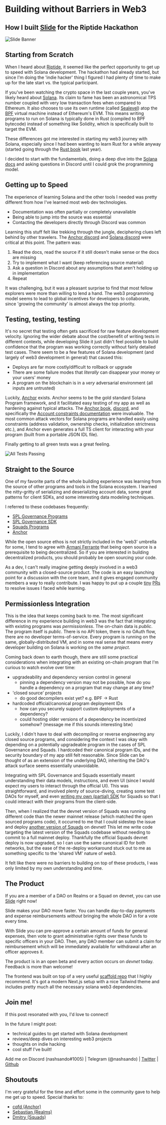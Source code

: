 # Building without Barriers in Web3
## How I built [Slide](https://getslide.xyz) for the Riptide Hackathon

![Slide Banner](/slidehome.png)

## Starting from Scratch

When I heard about [Riptide](https://solana.com/riptide), it seemed like the perfect opportunity to get up to speed with Solana development. The hackathon had already started, but since I'm doing the 'indie hacker' thing I figured I had plenty of time to make up for the late start vs. the typical participant.

If you've been watching the crypto space in the last couple years, you've likely heard about [Solana](https://solana.com/). Its claim to fame has been an astronomical TPS number coupled with very low transaction fees when compared to Ethereum. It also chooses to use its own runtime (called [Sealevel](https://medium.com/solana-labs/sealevel-parallel-processing-thousands-of-smart-contracts-d814b378192)) atop the [BPF](https://en.wikipedia.org/wiki/Berkeley_Packet_Filter) virtual machine instead of Ethereum's EVM. This means writing programs to run on Solana is typically done in Rust (compiled to BPF bytecode) instead of something like Solidity, which is specifically built to target the EVM.

These differences got me interested in starting my web3 journey with Solana, especially since I had been wanting to learn Rust for a while anyway (started going through the [Rust book](https://doc.rust-lang.org/stable/book/) last year).

I decided to start with the fundamentals, doing a deep dive into the [Solana docs](https://docs.solana.com/) and asking questions in Discord until I could grok the programming model.

## Getting up to Speed

The experience of learning Solana and the other tools I needed was pretty different from how I've learned most web dev technologies.

- Documentation was often partially or completely unavailable
- Being able to jump into the source was essential
- Contacting the developers directly through Discord was common

Learning this stuff felt like trekking through the jungle, deciphering clues left behind by other travelers. The [Anchor discord](https://discord.gg/HB2kAveZ) and [Solana discord](https://discord.gg/solana) were critical at this point. The pattern was:

1. Read the docs, read the source if it still doesn't make sense or the docs are missing
2. Try to implement what I want (keep referencing source material)
3. Ask a question in Discord about any assumptions that aren't holding up in implementation
4. Repeat

It was challenging, but it was a pleasant surprise to find that most fellow explorers were more than willing to lend a hand. The web3 programming model seems to lead to global incentives for developers to collaborate, since 'growing the community' is almost always the top priority.

## Testing, testing, testing

It's no secret that testing often gets sacrificed for raw feature development velocity. Ignoring the wider debate about the cost/benefit of writing tests in different contexts, while developing Slide it just didn't feel possible to build confidence that the program was working correctly without fairly detailed test cases. There seem to be a few features of Solana development (and largely of web3 development in general) that caused this:

- Deploys are far more costly/difficult to rollback or upgrade
- There are some failure modes that _literally_ can disappear your money or your users' money
- A program on the blockchain is in a _very_ adversarial environment (all inputs are untrusted)

Luckily, [Anchor](https://github.com/project-serum/anchor) exists. Anchor seems to be the gold standard Solana Program framework, and it facilitated easy testing of my app as well as hardening against typical attacks. The [Anchor book](https://book.anchor-lang.com/), [discord](https://discord.gg/HB2kAveZ), and specifically the [Account constraints documentation](https://docs.rs/anchor-lang/latest/anchor_lang/derive.Accounts.html) were invaluable. The most common attack vectors for Solana programs are handled easily using constraints (address validation, ownership checks, initialization strictness etc.), and Anchor even generates a full TS client for interacting with your program (built from a portable JSON IDL file).

Finally getting to all green tests was a great feeling.

![All Tests Passing](/Anchor_all_green_tests.png)

## Straight to the Source

One of my favorite parts of the whole building experience was learning from the source of other programs and tools in the Solana ecosystem. I learned the nitty-gritty of serializing and deserializing account data, some great patterns for client SDKs, and some interesting data modeling techniques.

I referred to these codebases frequently:
- [SPL Governance Programs](https://github.com/solana-labs/solana-program-library/tree/master/governance)
- [SPL Governance SDK](https://github.com/solana-labs/oyster/tree/main/packages/governance-sdk)
- [Squads Programs](https://github.com/squads-dapp/program)
- [Anchor](https://github.com/project-serum/anchor)

While the open source ethos is not strictly included in the 'web3' umbrella for some, I tend to agree with [Armani Ferrante](https://twitter.com/armaniferrante/status/1507858297067642883) that being open source is a prerequisite to being decentralized. So if you are interested in building decentralized products, you should probably be open sourcing your code.

As a dev, I can't really imagine getting deeply involved in a web3 community with a closed-source product. The code is an easy launching point for a discussion with the core team, and it gives engaged community members a way to really contribute. I was happy to put up a couple [tiny](https://github.com/solana-labs/oyster/pull/524) [PRs](https://github.com/squads-dapp/program/pull/1) to resolve issues I faced while learning.


## Permissionless Integration

This is the idea that keeps coming back to me. The most significant difference in my experience building in web3 was the fact that integrating with existing programs was _permissionless_. The on-chain data is *public*. The program itself is *public*. There is no API token, there is no OAuth flow, there are no developer terms-of-service. Every program is running on the same, globally-distributed VM, and in some real sense that means every developer building on Solana is working on the _same project_.

Coming back down to earth though, there are still some practical considerations when integrating with an existing on-chain program that I'm curious to watch evolve over time:
- upgradeability and dependency version control in general
  - pinning a dependency version may not be possible, how do you handle a dependency on a program that may change at any time?
- 'closed source' projects
  - do good decompilers exist yet? e.g. BPF -> Rust
- hardcoded official/canonical program deployment IDs
  - how can you securely support custom deployments of a dependency?
  - could hosting older versions of a dependency be incentivized somehow? (message me if this sounds interesting btw)

Luckily, I didn't have to deal with decompiling or reverse engineering any closed source programs, and considering the context I was okay with depending on a potentially upgradeable program in the cases of SPL Governance and Squads. I hardcoded their canonical program IDs, and the security boundary of my app still felt reasonable. Since Slide can be thought of as an extension of the underlying DAO, inheriting the DAO's attack surface seems essentially unavoidable.

Integrating with SPL Governance and Squads essentially meant understanding their data models, instructions, and even UI (since I would expect my users to interact through the official UI). This was straightforward, and involved plenty of source-diving, creating some test DAOs for myself, and even [writing my own (partial) SDK](https://www.npmjs.com/package/@slidexyz/squads-sdk) for Squads so that I could interact with their programs from the client-side.

Then, when I realized that the devnet version of Squads was running different code than the newer mainnet release (which matched the open sourced programs code), it occurred to me that I could sidestep the issue and deploy [another version of Squads](https://explorer.solana.com/address/3BgFvAdsYQsX7MfudNcXcLFizyy2XSBL3uuZeUysR2p7?cluster=devnet) on devnet! This let me write code targeting the latest version of the Squads codebase without needing to commit to a full mainnet deploy. Thankfully the official Squads devnet deploy is now upgraded, so I can use the same canonical ID for both networks, but the ease of the re-deploy workaround stuck out to me as something specific to the 'shared VM' nature of web3.

It felt like there were no barriers to building on top of these products, I was only limited by my own understanding and time.

## The Product

If you are a member of a DAO on Realms or a Squad on devnet, you can use [Slide](https://getslide.xyz) right now!

Slide makes your DAO move faster. You can handle day-to-day payments and expense reimbursements _without_ bringing the whole DAO in for a vote every time.

With Slide you can pre-approve a certain amount of funds for general expenses, then vote to grant administrative rights over these funds to specific officers in your DAO. Then, any DAO member can submit a claim for reimbursement which will be immediately available for withdrawal after an officer approves it.

The product is in an open beta and every action occurs on *devnet* today. Feedback is more than welcome!

The frontend was built on top of a very useful [scaffold repo](https://github.com/thuglabs/create-dapp-solana-nextjs) that I highly recommend. It's got a modern Next.js setup with a nice Tailwind theme and includes pretty much all the necessary solana web3 dependencies.

## Join me!

If this post resonated with you, I'd love to connect!

In the future I might post:
- technical guides to get started with Solana development
- reviews/deep dives on interesting web3 projects
- thoughts on indie hacking
- cool stuff I've built!

Add me on
Discord (nashsando#1005)  |  Telegram (@nashsando)  |  [Twitter](https://twitter.com/evandoyleDEV)  |  [Github](https://github.com/emdoyle)

## Shoutouts

I'm very grateful for the time and effort some in the community gave to help me get up to speed.
Special thanks to:
- [cqfd (Anchor)](https://twitter.com/cqfdee)
- [Sebastian (Realms)](https://twitter.com/Sebastian_Bor)
- [Dmitry (Squads)](https://twitter.com/mitya_tzar)
